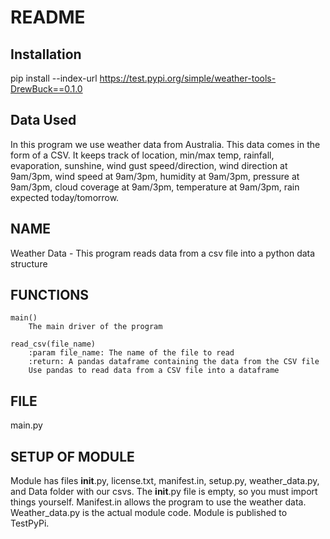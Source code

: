 # README
## Installation
pip install --index-url https://test.pypi.org/simple/weather-tools-DrewBuck==0.1.0
## Data Used
In this program we use weather data from Australia. This data comes in the form of a CSV. It keeps track of location, min/max temp, rainfall, evaporation, sunshine, wind gust speed/direction, wind direction at 9am/3pm, wind speed at 9am/3pm, humidity at 9am/3pm, pressure at 9am/3pm, cloud coverage at 9am/3pm, temperature at 9am/3pm, rain expected today/tomorrow.

## NAME
Weather Data - This program reads data from a csv file into a python data structure

## FUNCTIONS
    main()
        The main driver of the program

    read_csv(file_name)
        :param file_name: The name of the file to read
        :return: A pandas dataframe containing the data from the CSV file
        Use pandas to read data from a CSV file into a dataframe

## FILE
   main.py

## SETUP OF MODULE
Module has files __init__.py, license.txt, manifest.in, setup.py, weather_data.py, and Data folder with our csvs. The __init__.py file is empty, so you must import things yourself. Manifest.in allows the program to use the weather data. Weather_data.py is the actual module code. Module is published to TestPyPi. 
